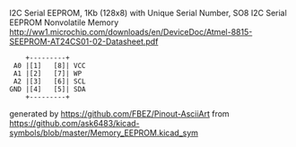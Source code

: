 I2C Serial EEPROM, 1Kb (128x8) with Unique Serial Number, SO8
I2C Serial EEPROM Nonvolatile Memory
http://ww1.microchip.com/downloads/en/DeviceDoc/Atmel-8815-SEEPROM-AT24CS01-02-Datasheet.pdf


	    +---------+
	 A0 |[1]   [8]| VCC
	 A1 |[2]   [7]| WP
	 A2 |[3]   [6]| SCL
	GND |[4]   [5]| SDA
	    +---------+


generated by https://github.com/FBEZ/Pinout-AsciiArt from https://github.com/ask6483/kicad-symbols/blob/master/Memory_EEPROM.kicad_sym